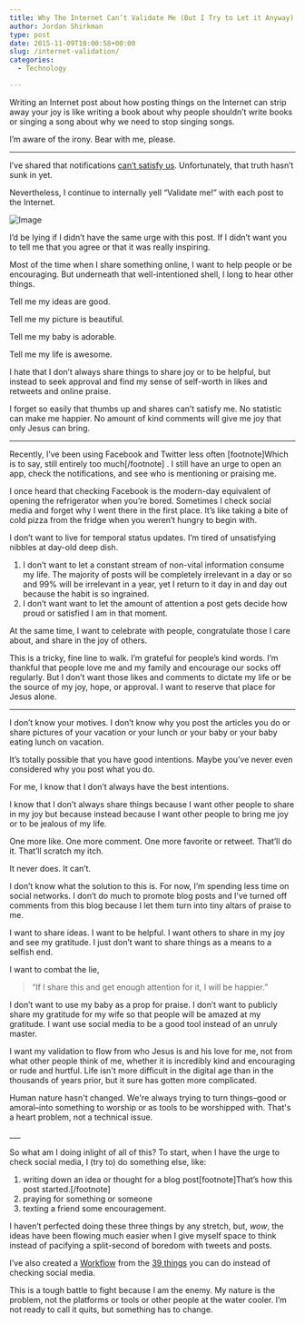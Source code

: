 ```yaml
---
title: Why The Internet Can’t Validate Me (But I Try to Let it Anyway)
author: Jordan Shirkman
type: post
date: 2015-11-09T10:00:58+00:00
slug: /internet-validation/
categories:
  - Technology

---
```

Writing an Internet post about how posting things on the Internet can strip away your joy is like writing a book about why people shouldn’t write books or singing a song about why we need to stop singing songs.

I’m aware of the irony. Bear with me, please.

* * *

I’ve shared that notifications [can’t satisfy us](https://jshirk.com/blog/living-for-notifications/). Unfortunately, that truth hasn’t sunk in yet.

Nevertheless, I continue to internally yell “Validate me!” with each post to the Internet.

![Image](/images/computers.jpeg) 

I’d be lying if I didn’t have the same urge with this post. If I didn’t want you to tell me that you agree or that it was really inspiring.

Most of the time when I share something online, I want to help people or be encouraging. But underneath that well-intentioned shell, I long to hear other things.

Tell me my ideas are good.

Tell me my picture is beautiful.

Tell me my baby is adorable.

Tell me my life is awesome.

I hate that I don’t always share things to share joy or to be helpful, but instead to seek approval and find my sense of self-worth in likes and retweets and online praise.

I forget so easily that thumbs up and shares can’t satisfy me. No statistic can make me happier. No amount of kind comments will give me joy that only Jesus can bring.

* * *

Recently, I’ve been using Facebook and Twitter less often [footnote]Which is to say, still entirely too much[/footnote] . I still have an urge to open an app, check the notifications, and see who is mentioning or praising me.

I once heard that checking Facebook is the modern-day equivalent of opening the refrigerator when you’re bored. Sometimes I check social media and forget why I went there in the first place. It’s like taking a bite of cold pizza from the fridge when you weren’t hungry to begin with.

I don’t want to live for temporal status updates. I’m tired of unsatisfying nibbles at day-old deep dish.

  1. I don’t want to let a constant stream of non-vital information consume my life. The majority of posts will be completely irrelevant in a day or so and 99% will be irrelevant in a year, yet I return to it day in and day out because the habit is so ingrained.
  2. I don’t want want to let the amount of attention a post gets decide how proud or satisfied I am in that moment.

At the same time, I want to celebrate with people, congratulate those I care about, and share in the joy of others.

This is a tricky, fine line to walk. I’m grateful for people’s kind words. I’m thankful that people love me and my family and encourage our socks off regularly. But I don’t want those likes and comments to dictate my life or be the source of my joy, hope, or approval. I want to reserve that place for Jesus alone.

* * *

I don’t know your motives. I don’t know why you post the articles you do or share pictures of your vacation or your lunch or your baby or your baby eating lunch on vacation.

It’s totally possible that you have good intentions. Maybe you’ve never even considered why you post what you do.

For me, I know that I don’t always have the best intentions.

I know that I don’t always share things because I want other people to share in my joy but because instead because I want other people to bring me joy or to be jealous of my life.

One more like. One more comment. One more favorite or retweet. That’ll do it. That’ll scratch my itch.

It never does. It can’t.

I don’t know what the solution to this is. For now, I’m spending less time on social networks. I don’t do much to promote blog posts and I’ve turned off comments from this blog because I let them turn into tiny altars of praise to me.

I want to share ideas. I want to be helpful. I want others to share in my joy and see my gratitude. I just don’t want to share things as a means to a selfish end.

I want to combat the lie,

> “If I share this and get enough attention for it, I will be happier.”

I don’t want to use my baby as a prop for praise. I don’t want to publicly share my gratitude for my wife so that people will be amazed at my gratitude. I want use social media to be a good tool instead of an unruly master.

I want my validation to flow from who Jesus is and his love for me, not from what other people think of me, whether it is incredibly kind and encouraging or rude and hurtful. Life isn't more difficult in the digital age than in the thousands of years prior, but it sure has gotten more complicated.

Human nature hasn't changed. We're always trying to turn things–good or amoral–into something to worship or as tools to be worshipped with. That's a heart problem, not a technical issue.

\___

So what am I doing inlight of all of this? To start, when I have the urge to check social media, I (try to) do something else, like:

  1. writing down an idea or thought for a blog post[footnote]That’s how this post started.[/footnote]
  2. praying for something or someone
  3. texting a friend some encouragement.

I haven’t perfected doing these three things by any stretch, but, _wow_, the ideas have been flowing much easier when I give myself space to think instead of pacifying a split-second of boredom with tweets and posts.

I’ve also created a [Workflow](https://workflow.is/workflows/0e28e38ef6934fa086245b4408a0831f) from the [39 things](https://jshirk.com/blog/not-social-media/) you can do instead of checking social media.

This is a tough battle to fight because I am the enemy. My nature is the problem, not the platforms or tools or other people at the water cooler. I’m not ready to call it quits, but something has to change.
